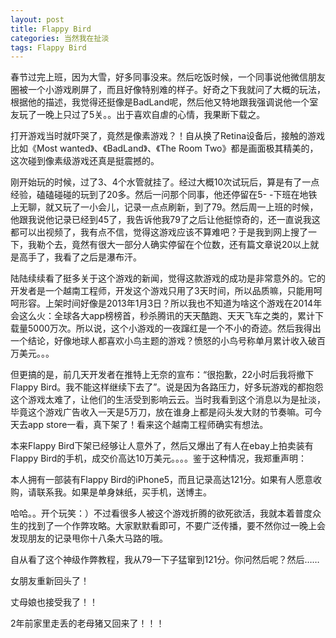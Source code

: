 ```yaml
---
layout: post
title: Flappy Bird
categories: 当然我在扯淡
tags: Flappy Bird
---
```


春节过完上班，因为大雪，好多同事没来。然后吃饭时候，一个同事说他微信朋友圈被一个小游戏刷屏了，而且好像特别难的样子。好奇之下我就问了大概的玩法，根据他的描述，我觉得还挺像是BadLand呢，然后他又特地跟我强调说他一个室友玩了一晚上只过了5关。。出于喜欢自虐的心情，我果断下载之。


打开游戏当时就吓哭了，竟然是像素游戏？！自从换了Retina设备后，接触的游戏比如《Most wanted》、《BadLand》、《The Room Two》都是画面极其精美的，这次碰到像素级游戏还真是挺震撼的。


刚开始玩的时候，过了3、4个水管就挂了。经过大概10次试玩后，算是有了一点经验，磕磕碰碰的玩到了20多。然后一问那个同事，他还停留在5- -下班在地铁上无聊，就又玩了一小会儿，记录一点点刷新，到了79。然后周一上班的时候，他跟我说他记录已经到45了，我告诉他我79了之后让他挺惊奇的，还一直说我这都可以出视频了，我有点不信，觉得这游戏应该不算难吧？于是我到网上搜了一下，我勒个去，竟然有很大一部分人确实停留在个位数，还有篇文章说20以上就是高手了，我看了之后是瀑布汗。

陆陆续续看了挺多关于这个游戏的新闻，觉得这款游戏的成功是非常意外的。它的开发者是一个越南工程师，开发这个游戏只用了3天时间，所以品质嘛，只能用呵呵形容。上架时间好像是2013年1月3日？所以我也不知道为啥这个游戏在2014年会这么火：全球各大app榜榜首，秒杀腾讯的天天酷跑、天天飞车之类的，累计下载量5000万次。所以说，这个小游戏的一夜蹿红是一个不小的奇迹。然后我得出一个结论，好像地球人都喜欢小鸟主题的游戏？愤怒的小鸟号称单月累计收入破百万美元。。。

但更搞的是，前几天开发者在推特上无奈的宣布：“很抱歉，22小时后我将撤下Flappy Bird。我不能这样继续下去了”。说是因为各路压力，好多玩游戏的都抱怨这个游戏太难了，让他们的生活受到影响云云。当时我看到这个消息以为是扯淡，毕竟这个游戏广告收入一天是5万刀，放在谁身上都是闷头发大财的节奏嘛。可今天去app store一看，真下架了！看来这个越南工程师确实有想法。

本来Flappy Bird下架已经够让人意外了，然后又爆出了有人在ebay上拍卖装有Flappy Bird的手机，成交价高达10万美元。。。。鉴于这种情况，我郑重声明：

本人拥有一部装有Flappy Bird的iPhone5，而且记录高达121分。如果有人愿意收购，请联系我。如果是单身妹纸，买手机，送博主。

哈哈。。开个玩笑：）不过看很多人被这个游戏折腾的欲死欲活，我就本着普度众生的找到了一个作弊攻略。大家默默看即可，不要广泛传播，要不然你过一晚上会发现朋友的记录甩你十八条大马路的哦。

自从看了这个神级作弊教程，我从79一下子猛窜到121分。你问然后呢？然后……

女朋友重新回头了！

丈母娘也接受我了！！

2年前家里走丢的老母猪又回来了！！！